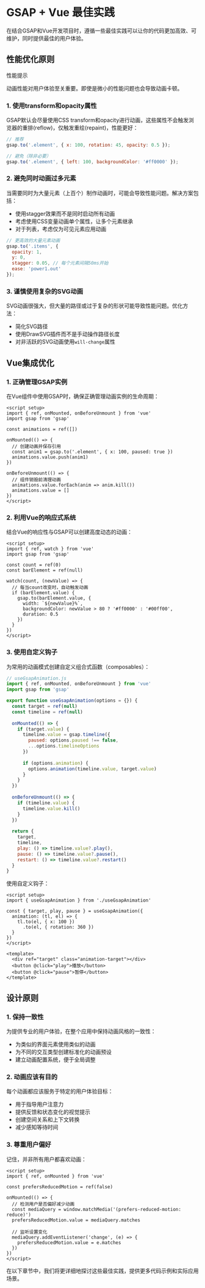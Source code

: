 # GSAP + Vue 最佳实践

在结合GSAP和Vue开发项目时，遵循一些最佳实践可以让你的代码更加高效、可维护，同时提供最佳的用户体验。

## 性能优化原则

<div class="tip custom-block">
  <p class="custom-block-title">性能提示</p>
  <p>动画性能对用户体验至关重要。即使是微小的性能问题也会导致动画卡顿。</p>
</div>

### 1. 使用transform和opacity属性

GSAP默认会尽量使用CSS transform和opacity进行动画，这些属性不会触发浏览器的重排(reflow)，仅触发重绘(repaint)，性能更好：

```js
// 推荐
gsap.to('.element', { x: 100, rotation: 45, opacity: 0.5 });

// 避免（除非必要）
gsap.to('.element', { left: 100, backgroundColor: '#ff0000' });
```

### 2. 避免同时动画过多元素

当需要同时为大量元素（上百个）制作动画时，可能会导致性能问题。解决方案包括：

- 使用stagger效果而不是同时启动所有动画
- 考虑使用CSS变量动画单个属性，让多个元素继承
- 对于列表，考虑仅为可见元素应用动画

```js
// 更高效的大量元素动画
gsap.to('.items', { 
  opacity: 1, 
  y: 0,
  stagger: 0.05, // 每个元素间隔50ms开始
  ease: 'power1.out'
});
```

### 3. 谨慎使用复杂的SVG动画

SVG动画很强大，但大量的路径或过于复杂的形状可能导致性能问题。优化方法：

- 简化SVG路径
- 使用DrawSVG插件而不是手动操作路径长度
- 对非活跃的SVG动画使用`will-change`属性

## Vue集成优化

### 1. 正确管理GSAP实例

在Vue组件中使用GSAP时，确保正确管理动画实例的生命周期：

```vue
<script setup>
import { ref, onMounted, onBeforeUnmount } from 'vue'
import gsap from 'gsap'

const animations = ref([])

onMounted(() => {
  // 创建动画并保存引用
  const anim1 = gsap.to('.element', { x: 100, paused: true })
  animations.value.push(anim1)
})

onBeforeUnmount(() => {
  // 组件销毁前清理动画
  animations.value.forEach(anim => anim.kill())
  animations.value = []
})
</script>
```

### 2. 利用Vue的响应式系统

结合Vue的响应性与GSAP可以创建高度动态的动画：

```vue
<script setup>
import { ref, watch } from 'vue'
import gsap from 'gsap'

const count = ref(0)
const barElement = ref(null)

watch(count, (newValue) => {
  // 每当count改变时，自动触发动画
  if (barElement.value) {
    gsap.to(barElement.value, {
      width: `${newValue}%`,
      backgroundColor: newValue > 80 ? '#ff0000' : '#00ff00',
      duration: 0.5
    })
  }
})
</script>
```

### 3. 使用自定义钩子

为常用的动画模式创建自定义组合式函数（composables）：

```js
// useGsapAnimation.js
import { ref, onMounted, onBeforeUnmount } from 'vue'
import gsap from 'gsap'

export function useGsapAnimation(options = {}) {
  const target = ref(null)
  const timeline = ref(null)
  
  onMounted(() => {
    if (target.value) {
      timeline.value = gsap.timeline({
        paused: options.paused !== false,
        ...options.timelineOptions
      })
      
      if (options.animation) {
        options.animation(timeline.value, target.value)
      }
    }
  })
  
  onBeforeUnmount(() => {
    if (timeline.value) {
      timeline.value.kill()
    }
  })
  
  return {
    target,
    timeline,
    play: () => timeline.value?.play(),
    pause: () => timeline.value?.pause(),
    restart: () => timeline.value?.restart()
  }
}
```

使用自定义钩子：

```vue
<script setup>
import { useGsapAnimation } from './useGsapAnimation'

const { target, play, pause } = useGsapAnimation({
  animation: (tl, el) => {
    tl.to(el, { x: 100 })
      .to(el, { rotation: 360 })
  }
})
</script>

<template>
  <div ref="target" class="animation-target"></div>
  <button @click="play">播放</button>
  <button @click="pause">暂停</button>
</template>
```

## 设计原则

### 1. 保持一致性

为提供专业的用户体验，在整个应用中保持动画风格的一致性：

- 为类似的界面元素使用类似的动画
- 为不同的交互类型创建标准化的动画预设
- 建立动画配置系统，便于全局调整

### 2. 动画应该有目的

每个动画都应该服务于特定的用户体验目标：

- 用于指导用户注意力
- 提供反馈和状态变化的视觉提示
- 创建空间关系和上下文转换
- 减少感知等待时间

### 3. 尊重用户偏好

记住，并非所有用户都喜欢动画：

```vue
<script setup>
import { ref, onMounted } from 'vue'

const prefersReducedMotion = ref(false)

onMounted(() => {
  // 检测用户是否偏好减少动画
  const mediaQuery = window.matchMedia('(prefers-reduced-motion: reduce)')
  prefersReducedMotion.value = mediaQuery.matches
  
  // 监听设置变化
  mediaQuery.addEventListener('change', (e) => {
    prefersReducedMotion.value = e.matches
  })
})
</script>
```

在以下章节中，我们将更详细地探讨这些最佳实践，提供更多代码示例和实际应用场景。 